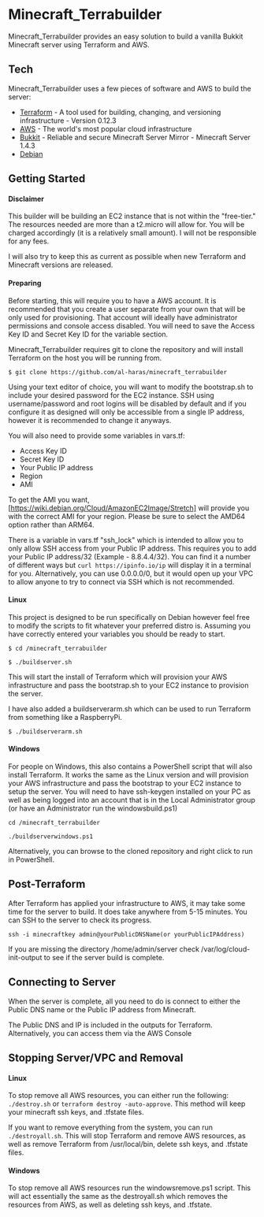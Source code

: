 # Minecraft_Terrabuilder

Minecraft_Terrabuilder provides an easy solution to build a vanilla Bukkit Minecraft server using Terraform and AWS.

## Tech

Minecraft_Terrabuilder uses a few pieces of software and AWS to build the server:

* [Terraform] - A tool used for building, changing, and versioning infrastructure - Version 0.12.3
* [AWS] - The world's most popular cloud infrastructure
* [Bukkit] - Reliable and secure Minecraft Server Mirror - Minecraft Server 1.4.3
* [Debian]

## Getting Started

#### Disclaimer

This builder will be building an EC2 instance that is not within the "free-tier." The resources needed are more than a t2.micro will allow for. You will be charged accordingly (it is a relatively small amount). I will not be responsible for any fees.

I will also try to keep this as current as possible when new Terraform and Minecraft versions are released.

#### Preparing

Before starting, this will require you to have a AWS account. It is recommended that you create a user separate from your own that will be only used for provisioning. That account will ideally have administrator permissions and console access disabled. You will need to save the Access Key ID and Secret Key ID for the variable section.


Minecraft_Terrabuilder requires git to clone the repository and will install Terraform on the host you will be running from.

```
$ git clone https://github.com/al-haras/minecraft_terrabuilder
```

Using your text editor of choice, you will want to modify the bootstrap.sh to include your desired password for the EC2 instance. SSH using username/password and root logins will be disabled by default and if you configure it as designed will only be accessible from a single IP address, however it is recommended to change it anyways.

You will also need to provide some variables in vars.tf:

- Access Key ID
- Secret Key ID
- Your Public IP address
- Region
- AMI

To get the AMI you want, [https://wiki.debian.org/Cloud/AmazonEC2Image/Stretch] will provide you with the correct AMI for your region. Please be sure to select the AMD64 option rather than ARM64.

There is a variable in vars.tf "ssh_lock" which is intended to allow you to only allow SSH access from your Public IP address. This requires you to add your Public IP address/32 (Example - 8.8.4.4/32). You can find it a number of different ways but ```curl https://ipinfo.io/ip``` will display it in a terminal for you. Alternatively, you can use 0.0.0.0/0, but it would open up your VPC to allow anyone to try to connect via SSH which is not recommended.

#### Linux

This project is designed to be run specifically on Debian however feel free to modify the scripts to fit whatever your preferred distro is. Assuming you have correctly entered your variables you should be ready to start.

```
$ cd /minecraft_terrabuilder
```

```
$ ./buildserver.sh
```

This will start the install of Terraform which will provision your AWS infrastructure and pass the bootstrap.sh to your EC2 instance to provision the server.

I have also added a buildserverarm.sh which can be used to run Terraform from something like a RaspberryPi.

```
$ ./buildserverarm.sh
```

#### Windows

For people on Windows, this also contains a PowerShell script that will also install Terraform. It works the same as the Linux version and will provision your AWS infrastructure and pass the bootstrap to your EC2 instance to setup the server. You will need to have ssh-keygen installed on your PC as well as being logged into an account that is in the Local Administrator group (or have an Administrator run the windowsbuild.ps1)

```
cd /minecraft_terrabuilder
```

```
./buildserverwindows.ps1
```

Alternatively, you can browse to the cloned repository and right click to run in PowerShell.

## Post-Terraform

After Terraform has applied your infrastructure to AWS, it may take some time for the server to build. It does take anywhere from 5-15 minutes. You can SSH to the server to check its progress.

```
ssh -i minecraftkey admin@yourPublicDNSName(or yourPublicIPAddress)
```

If you are missing the directory /home/admin/server check /var/log/cloud-init-output to see if the server build is complete.

## Connecting to Server
When the server is complete, all you need to do is connect to either the Public DNS name or the Public IP address from Minecraft.

The Public DNS and IP is included in the outputs for Terraform. Alternatively, you can access them via the AWS Console

## Stopping Server/VPC and Removal

#### Linux 

To stop remove all AWS resources, you can either run the following:
```./destroy.sh``` or ```terraform destroy -auto-approve```. This method will keep your minecraft ssh keys, and .tfstate files.

If you want to remove everything from the  system, you can run ```./destroyall.sh```. This will stop Terraform and remove AWS resources, as well as remove Terraform from /usr/local/bin, delete ssh keys, and .tfstate files.

#### Windows 
To stop remove all AWS resources run the windowsremove.ps1 script. This will act essentially the same as the destroyall.sh which removes the resources from AWS, as well as deleting ssh keys, and .tfstate. 


[Terraform]: <https://www.terraform.io/>
[AWS]: <https://aws.amazon.com/>
[Debian]: <https://www.debian.org/>
[Bukkit]: <https://getbukkit.org/>
[https://wiki.debian.org/Cloud/AmazonEC2Image/Stretch]: <https://wiki.debian.org/Cloud/AmazonEC2Image/Stretch>
